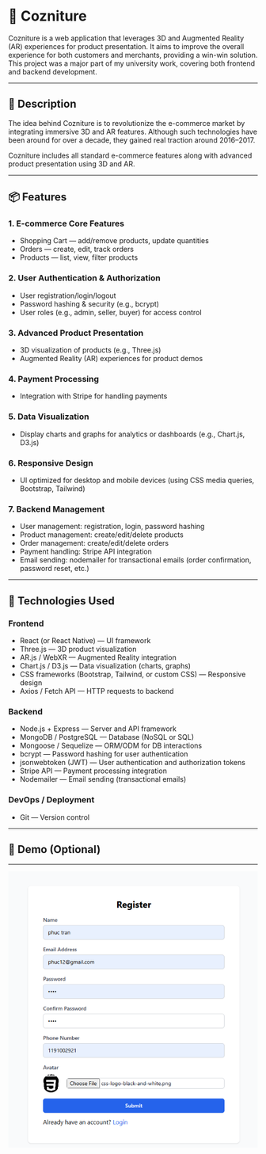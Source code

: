 # 📌 Cozniture

Cozniture is a web application that leverages 3D and Augmented Reality (AR) experiences for product presentation. It aims to improve the overall experience for both customers and merchants, providing a win-win solution. This project was a major part of my university work, covering both frontend and backend development.

---

## 📝 Description

The idea behind Cozniture is to revolutionize the e-commerce market by integrating immersive 3D and AR features. Although such technologies have been around for over a decade, they gained real traction around 2016–2017.

Cozniture includes all standard e-commerce features along with advanced product presentation using 3D and AR.

---

## 📦 Features

### 1. E-commerce Core Features

- Shopping Cart — add/remove products, update quantities
- Orders — create, edit, track orders
- Products — list, view, filter products

### 2. User Authentication & Authorization

- User registration/login/logout
- Password hashing & security (e.g., bcrypt)
- User roles (e.g., admin, seller, buyer) for access control

### 3. Advanced Product Presentation

- 3D visualization of products (e.g., Three.js)
- Augmented Reality (AR) experiences for product demos

### 4. Payment Processing

- Integration with Stripe for handling payments

### 5. Data Visualization

- Display charts and graphs for analytics or dashboards (e.g., Chart.js, D3.js)

### 6. Responsive Design

- UI optimized for desktop and mobile devices (using CSS media queries, Bootstrap, Tailwind)

### 7. Backend Management

- User management: registration, login, password hashing
- Product management: create/edit/delete products
- Order management: create/edit/delete orders
- Payment handling: Stripe API integration
- Email sending: nodemailer for transactional emails (order confirmation, password reset, etc.)

---

## 🧱 Technologies Used

### Frontend

- React (or React Native) — UI framework
- Three.js — 3D product visualization
- AR.js / WebXR — Augmented Reality integration
- Chart.js / D3.js — Data visualization (charts, graphs)
- CSS frameworks (Bootstrap, Tailwind, or custom CSS) — Responsive design
- Axios / Fetch API — HTTP requests to backend

### Backend

- Node.js + Express — Server and API framework
- MongoDB / PostgreSQL — Database (NoSQL or SQL)
- Mongoose / Sequelize — ORM/ODM for DB interactions
- bcrypt — Password hashing for user authentication
- jsonwebtoken (JWT) — User authentication and authorization tokens
- Stripe API — Payment processing integration
- Nodemailer — Email sending (transactional emails)

### DevOps / Deployment

- Git — Version control

---

## 🚀 Demo (Optional)


---
![alt text](<Screenshot 2024-12-01 000812.png>)

